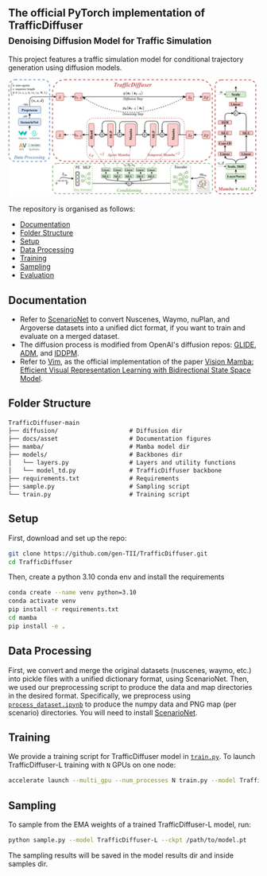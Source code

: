## The official PyTorch implementation of TrafficDiffuser <br><sub>Denoising Diffusion Model for Traffic Simulation</sub>
This project features a traffic simulation model for conditional trajectory generation using diffusion models.

![TrafficDiffuser overall architecture](docs/asset/TrafficDiffuser.png)

The repository is organised as follows:
  * [Documentation](#documentation)
  * [Folder Structure](#folder-structure)
  * [Setup](#setup)
  * [Data Processing](#data-processing)
  * [Training](#training)
  * [Sampling](#sampling)
  * [Evaluation](#evaluation) 
 
## Documentation
* Refer to [ScenarioNet](https://github.com/metadriverse/scenarionet) to convert Nuscenes, Waymo, nuPlan, and Argoverse datasets into a unified dict format, if you want to train and evaluate on a merged dataset. 
* The diffusion process is modified from OpenAI's diffusion repos: [GLIDE](https://github.com/openai/glide-text2im/blob/main/glide_text2im/gaussian_diffusion.py), [ADM](https://github.com/openai/guided-diffusion/blob/main/guided_diffusion), and [IDDPM](https://github.com/openai/improved-diffusion/blob/main/improved_diffusion/gaussian_diffusion.py).
* Refer to [Vim](https://github.com/hustvl/Vim), as the official implementation of the paper [Vision Mamba: Efficient Visual Representation Learning with Bidirectional State Space Model](https://arxiv.org/abs/2401.09417).

## Folder Structure
``` 
TrafficDiffuser-main
├── diffusion/                    # Diffusion dir
├── docs/asset                    # Documentation figures               
├── mamba/                        # Mamba model dir
├── models/                       # Backbones dir
│   └── layers.py                 # Layers and utility functions
│   └── model_td.py               # TrafficDiffuser backbone               
├── requirements.txt              # Requirements
├── sample.py                     # Sampling script 
└── train.py                      # Training script
```

## Setup

First, download and set up the repo:

```bash
git clone https://github.com/gen-TII/TrafficDiffuser.git
cd TrafficDiffuser
```

Then, create a python 3.10 conda env and install the requirements

```bash
conda create --name venv python=3.10
conda activate venv
pip install -r requirements.txt
cd mamba
pip install -e .
```

## Data Processing
First, we convert and merge the original datasets (nuscenes, waymo, etc.) into pickle files with a unified dictionary format, using ScenarioNet. Then, we used our preprocessing script to produce the data and map directories in the desired format. Specifically, we preprocess using [`process_dataset.ipynb`](process_dataset.ipynb) to produce the numpy data and PNG map (per scenario) directories. You will need to install [ScenarioNet](https://github.com/metadriverse/scenarionet).

## Training
We provide a training script for TrafficDiffuser model in [`train.py`](train.py).
To launch TrafficDiffuser-L training with `N` GPUs on one node:

```bash
accelerate launch --multi_gpu --num_processes N train.py --model TrafficDiffuser-L --data-path /path/to/preprocessed/scenarios/ --map-path /path/to/png/maps/
```

## Sampling

To sample from the EMA weights of a trained TrafficDiffuser-L model, run:

```bash
python sample.py --model TrafficDiffuser-L --ckpt /path/to/model.pt
```

The sampling results will be saved in the model results dir and inside samples dir.